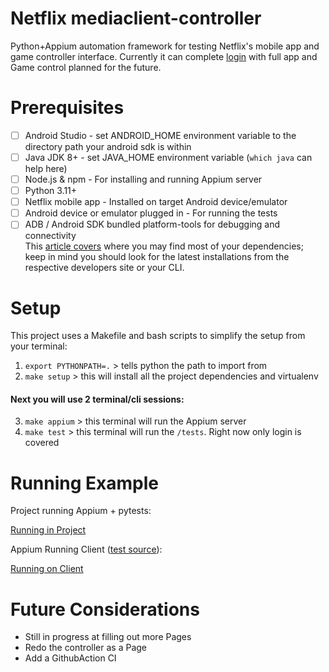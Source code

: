 # Netflix mediaclient-controller
Python+Appium automation framework for testing Netflix's mobile app and game controller interface. Currently it can complete [login](https://github.com/withtwolz/mediaclient-controller/?tab=readme-ov-file#examples) with full app and Game control planned for the future.  

# Prerequisites
- [ ] Android Studio - set ANDROID_HOME environment variable to the directory path your android sdk is within
- [ ] Java JDK 8+ - set JAVA_HOME environment variable (`which java` can help here)
- [ ] Node.js & npm - For installing and running Appium server 
- [ ] Python 3.11+
- [ ] Netflix mobile app - Installed on target Android device/emulator
- [ ] Android device or emulator plugged in - For running the tests
- [ ] ADB / Android SDK bundled platform-tools for debugging and connectivity  
This [article covers](https://swtestacademy.com/how-to-install-appium-on-mac/) where you may find most of your dependencies; keep in mind you should look for the latest installations from the respective developers site or your CLI.

# Setup
This project uses a Makefile and bash scripts to simplify the setup from your terminal:  
1. `export PYTHONPATH=.` > tells python the path to import from  
2. `make setup` > this will install all the project dependencies and virtualenv  
#### Next you will use 2 terminal/cli sessions:
3. `make appium` > this terminal will run the Appium server  
4. `make test` > this terminal will run the `/tests`. Right now only login is covered  

# Running Example

Project running Appium + pytests:  

[Running in Project](https://github.com/user-attachments/assets/e62b523b-4a22-46e3-9051-38cc6ec5b47e)  

Appium Running Client ([test source](https://github.com/withtwolz/mediaclient-controller/blob/main/tests/test_controller.py)):  

[Running on Client](https://github.com/user-attachments/assets/7083ad60-0690-4981-a034-a30772d066f4)  


# Future Considerations
- Still in progress at filling out more Pages
- Redo the controller as a Page
- Add a GithubAction CI
